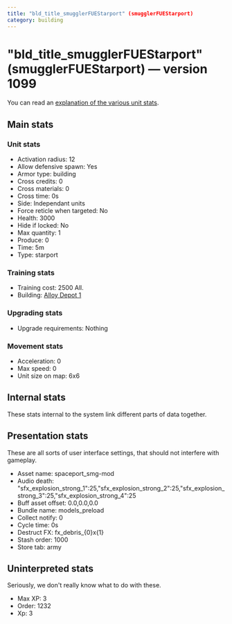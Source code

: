 ```yaml
---
title: "bld_title_smugglerFUEStarport" (smugglerFUEStarport)
category: building
---
```


# "bld_title_smugglerFUEStarport" (smugglerFUEStarport) — version 1099

You can read an [explanation  of the various unit stats](unitexplained.md).

## Main stats

### Unit stats

  * Activation radius: 12
  * Allow defensive spawn: Yes
  * Armor type: building
  * Cross credits: 0
  * Cross materials: 0
  * Cross time: 0s
  * Side: Independant units
  * Force reticle when targeted: No
  * Health: 3000
  * Hide if locked: No
  * Max quantity: 1
  * Produce: 0
  * Time: 5m
  * Type: starport

### Training stats

  * Training cost: 2500 All.
  * Building: [Alloy Depot 1](smugglerMaterialsStorage.html)

### Upgrading stats

  * Upgrade requirements: Nothing

### Movement stats

  * Acceleration: 0
  * Max speed: 0
  * Unit size on map: 6x6

## Internal stats

These stats internal to the system link different parts of data together.


## Presentation stats

These are all sorts of user interface settings, that should not interfere with gameplay.

  * Asset name: spaceport_smg-mod
  * Audio death: "sfx_explosion_strong_1":25,"sfx_explosion_strong_2":25,"sfx_explosion_strong_3":25,"sfx_explosion_strong_4":25
  * Buff asset offset: 0.0,0.0,0.0
  * Bundle name: models_preload
  * Collect notify: 0
  * Cycle time: 0s
  * Destruct FX: fx_debris_{0}x{1}
  * Stash order: 1000
  * Store tab: army

## Uninterpreted stats

Seriously, we don't really know what to do with these.

  * Max XP: 3
  * Order: 1232
  * Xp: 3


